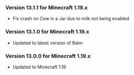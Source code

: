 ### Version 13.1.1 for Minecraft 1.19.x

- Fix crash on Cow in a Jar due to milk not being enabled

### Version 13.1.0 for Minecraft 1.19.x

- Updated to latest version of Balm

### Version 13.0.0 for Minecraft 1.19.x

- Updated to Minecraft 1.19
